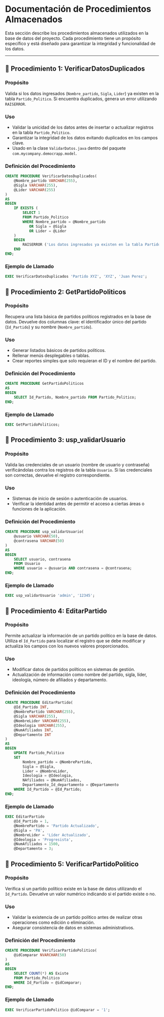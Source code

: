 # **Documentación de Procedimientos Almacenados**

Esta sección describe los procedimientos almacenados utilizados en la base de datos del proyecto. Cada procedimiento tiene un propósito específico y está diseñado para garantizar la integridad y funcionalidad de los datos.

---

## 📝 **Procedimiento 1: VerificarDatosDuplicados**

### **Propósito**
Valida si los datos ingresados (`Nombre_partido`, `Sigla`, `Lider`) ya existen en la tabla `Partido_Politico`. Si encuentra duplicados, genera un error utilizando `RAISERROR`.

### **Uso**
- Validar la unicidad de los datos antes de insertar o actualizar registros en la tabla `Partido_Politico`.
- Garantizar la integridad de los datos evitando duplicados en los campos clave.
- Usado en la clase `ValidarDatos.java` dentro del paquete `com.mycompany.democrapp.model`.

### **Definición del Procedimiento**
```sql
CREATE PROCEDURE VerificarDatosDuplicados(
    @Nombre_partido VARCHAR(255),
    @Sigla VARCHAR(255),
    @Lider VARCHAR(255)
)
AS
BEGIN
    IF EXISTS (
        SELECT 1
        FROM Partido_Politico
        WHERE Nombre_partido = @Nombre_partido
           OR Sigla = @Sigla
           OR Lider = @Lider
    )
    BEGIN
        RAISERROR ('Los datos ingresados ya existen en la tabla Partido_Politico.', 16, 1);
    END
END;
```
### **Ejemplo de Llamado**
```sql
EXEC VerificarDatosDuplicados 'Partido XYZ', 'XYZ', 'Juan Perez';
```

## 📝 **Procedimiento 2: GetPartidoPoliticos**

### **Propósito**
Recupera una lista básica de partidos políticos registrados en la base de datos. Devuelve dos columnas clave: el identificador único del partido (`Id_Partido`) y su nombre (`Nombre_partido`).

### **Uso**
- Generar listados básicos de partidos políticos.
- Rellenar menús desplegables o tablas.
- Crear reportes simples que solo requieran el ID y el nombre del partido.

### **Definición del Procedimiento**
```sql
CREATE PROCEDURE GetPartidoPoliticos
AS
BEGIN
    SELECT Id_Partido, Nombre_partido FROM Partido_Politico;
END;
```

### **Ejemplo de Llamado**
```sql
EXEC GetPartidoPoliticos;
```

## 📝 **Procedimiento 3: usp_validarUsuario**

### **Propósito**
Valida las credenciales de un usuario (nombre de usuario y contraseña) verificándolas contra los registros de la tabla `Usuario`. Si las credenciales son correctas, devuelve el registro correspondiente.

### **Uso**
- Sistemas de inicio de sesión o autenticación de usuarios.
- Verificar la identidad antes de permitir el acceso a ciertas áreas o funciones de la aplicación.

### **Definición del Procedimiento**
```sql
CREATE PROCEDURE usp_validarUsuario(
    @usuario VARCHAR(50),
    @contrasena VARCHAR(50)
)
AS
BEGIN
    SELECT usuario, contrasena
    FROM Usuario
    WHERE usuario = @usuario AND contrasena = @contrasena;
END;
```

### **Ejemplo de Llamado**
```sql
EXEC usp_validarUsuario 'admin', '12345';
```

## 📝 **Procedimiento 4: EditarPartido**

### **Propósito**
Permite actualizar la información de un partido político en la base de datos. Utiliza el `Id_Partido` para localizar el registro que se debe modificar y actualiza los campos con los nuevos valores proporcionados.

### **Uso**
- Modificar datos de partidos políticos en sistemas de gestión.
- Actualización de información como nombre del partido, sigla, líder, ideología, número de afiliados y departamento.

### **Definición del Procedimiento**
```sql
CREATE PROCEDURE EditarPartido(
    @Id_Partido INT,
    @NombrePartido VARCHAR(255),
    @Sigla VARCHAR(255),
    @NombreLider VARCHAR(255),
    @Ideologia VARCHAR(255),
    @NumAfiliados INT,
    @Departamento INT
)
AS
BEGIN
    UPDATE Partido_Politico
    SET 
        Nombre_partido = @NombrePartido,
        Sigla = @Sigla,
        Lider = @NombreLider,
        Ideologia = @Ideologia,
        NAfiliados = @NumAfiliados,
        Departamento_Id_departamento = @Departamento
    WHERE Id_Partido = @Id_Partido;
END;
```

### **Ejemplo de Llamado**
```sql
EXEC EditarPartido 
    @Id_Partido = 1,
    @NombrePartido = 'Partido Actualizado',
    @Sigla = 'PA',
    @NombreLider = 'Líder Actualizado',
    @Ideologia = 'Progresista',
    @NumAfiliados = 1500,
    @Departamento = 3;
```

## 📝 **Procedimiento 5: VerificarPartidoPolitico**

### **Propósito**
Verifica si un partido político existe en la base de datos utilizando el `Id_Partido`. Devuelve un valor numérico indicando si el partido existe o no.

### **Uso**
- Validar la existencia de un partido político antes de realizar otras operaciones como edición o eliminación.
- Asegurar consistencia de datos en sistemas administrativos.

### **Definición del Procedimiento**
```sql
CREATE PROCEDURE VerificarPartidoPolitico(
    @idComparar NVARCHAR(50)
)
AS
BEGIN
    SELECT COUNT(*) AS Existe 
    FROM Partido_Politico
    WHERE Id_Partido = @idComparar;
END;
```

### **Ejemplo de Llamado**
```sql
EXEC VerificarPartidoPolitico @idComparar = '1';
```

